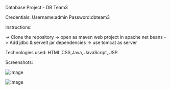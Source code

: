 Database Project - DB Team3

Credentials: 
Username:admin
Password:dbteam3

Instructions:

-> Clone the repository
-> open as maven web project in apache net beans
-> Add jdbc & servelt jar dependencies
-> use tomcat as server

Technologies used: HTML,CSS,Java, JavaScript, JSP.

Screenshots:

![image](https://github.com/deepthisamhithaedara/Database-Project/assets/157078637/717c9cef-7880-46d1-a9db-b340bafced57)

![image](https://github.com/deepthisamhithaedara/Database-Project/assets/157078637/7dd3ef9e-c71a-462b-b7dc-d4e9b0964285)

